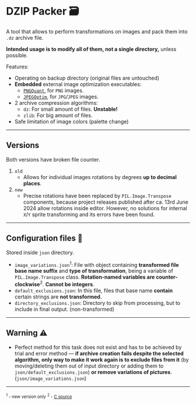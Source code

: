 # **DZIP Packer** 🗃️

A tool that allows to perform transformations on images and pack them into `.dz` archive file.

**Intended usage is to modify all of them, not a single directory,** unless possible.

Features:
- Operating on backup directory (original files are untouched)
- **Embedded** external image optimization executables:
  - [`PNGQuant`](https://github.com/kornelski/pngquant), for `PNG` images.
  - [`JPEGOptim`](https://github.com/tjko/jpegoptim), for `JPG`/`JPEG` images.
- 2 archive compression algorithms:
  - `dz`: For small amount of files. **Unstable!**
  - `zlib`: For big amount of files.
- Safe limitation of image colors (palette change)

---

## Versions

Both versions have broken file counter.

1. `old`
   - Allows for individual images rotations by degrees **up to decimal places**.
1. `new`
   - Precise rotations have been replaced by `PIL.Image.Transpose` components, because project releases published after ca. 13rd June 2024 allow rotations inside editor. However, no solutions for internal `X`/`Y` sprite transforming and its errors have been found.

---

## Configuration files 📝

Stored inside `json` directory.

- `image_variations.json`<sup>1</sup>: File with object containing **transformed file base name suffix** and **type of transformation**, being a variable of `PIL.Image.Transpose` class. **Rotation-named variables are counter-clockwise**<sup>2</sup>. **Cannot be integers**.
- `default_exclusions.json`: In this file, files that base name **contain** certain strings are **not transformed**.
- `directory_exclusions.json`: Directory to skip from processing, but to include in final output. (non-transformed)

---

## Warning ⚠️
- Perfect method for this task does not exist and has to be achieved by trial and error method — **if archive creation fails despite the selected algorithm, only way to make it work again is to exclude files from it** (by moving/deleting them out of input directory or adding them to `json/default_exclusions.json`) **or remove variations of pictures**. (`json/image_variations.json`)

---

<sub><sup>1</sup> - new version only</sub>
<sub><sup>2</sup> - [C source](https://github.com/python-pillow/Pillow/blob/main/src/_imaging.c#L2107-L2163)</sub>